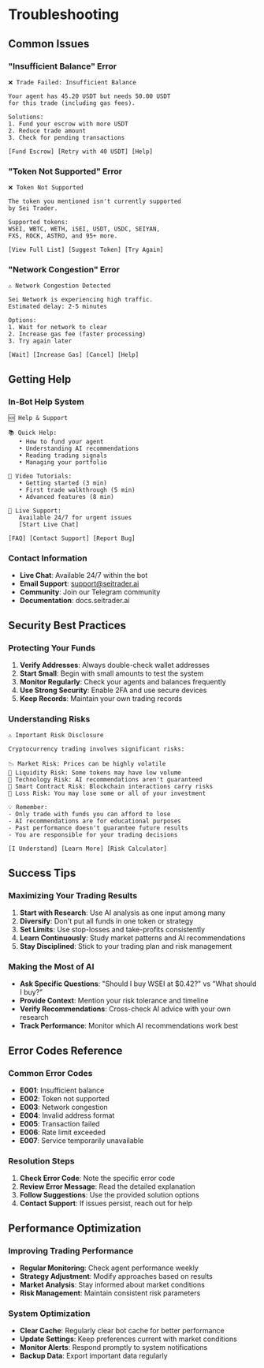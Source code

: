 # Troubleshooting

## Common Issues

### "Insufficient Balance" Error
```
❌ Trade Failed: Insufficient Balance

Your agent has 45.20 USDT but needs 50.00 USDT 
for this trade (including gas fees).

Solutions:
1. Fund your escrow with more USDT
2. Reduce trade amount
3. Check for pending transactions

[Fund Escrow] [Retry with 40 USDT] [Help]
```

### "Token Not Supported" Error
```
❌ Token Not Supported

The token you mentioned isn't currently supported
by Sei Trader.

Supported tokens:
WSEI, WBTC, WETH, iSEI, USDT, USDC, SEIYAN, 
FXS, ROCK, ASTRO, and 95+ more.

[View Full List] [Suggest Token] [Try Again]
```

### "Network Congestion" Error
```
⚠️ Network Congestion Detected

Sei Network is experiencing high traffic.
Estimated delay: 2-5 minutes

Options:
1. Wait for network to clear
2. Increase gas fee (faster processing)
3. Try again later

[Wait] [Increase Gas] [Cancel] [Help]
```

## Getting Help

### In-Bot Help System
```
🆘 Help & Support

📚 Quick Help:
   • How to fund your agent
   • Understanding AI recommendations
   • Reading trading signals
   • Managing your portfolio

🎥 Video Tutorials:
   • Getting started (3 min)
   • First trade walkthrough (5 min)
   • Advanced features (8 min)

💬 Live Support:
   Available 24/7 for urgent issues
   [Start Live Chat]

[FAQ] [Contact Support] [Report Bug]
```

### Contact Information
- **Live Chat**: Available 24/7 within the bot
- **Email Support**: support@seitrader.ai
- **Community**: Join our Telegram community
- **Documentation**: docs.seitrader.ai

## Security Best Practices

### Protecting Your Funds

1. **Verify Addresses**: Always double-check wallet addresses
2. **Start Small**: Begin with small amounts to test the system
3. **Monitor Regularly**: Check your agents and balances frequently
4. **Use Strong Security**: Enable 2FA and use secure devices
5. **Keep Records**: Maintain your own trading records

### Understanding Risks

```
⚠️ Important Risk Disclosure

Cryptocurrency trading involves significant risks:

📉 Market Risk: Prices can be highly volatile
🏦 Liquidity Risk: Some tokens may have low volume
🤖 Technology Risk: AI recommendations aren't guaranteed
🔧 Smart Contract Risk: Blockchain interactions carry risks
💸 Loss Risk: You may lose some or all of your investment

💡 Remember:
- Only trade with funds you can afford to lose
- AI recommendations are for educational purposes
- Past performance doesn't guarantee future results
- You are responsible for your trading decisions

[I Understand] [Learn More] [Risk Calculator]
```

## Success Tips

### Maximizing Your Trading Results

1. **Start with Research**: Use AI analysis as one input among many
2. **Diversify**: Don't put all funds in one token or strategy
3. **Set Limits**: Use stop-losses and take-profits consistently
4. **Learn Continuously**: Study market patterns and AI recommendations
5. **Stay Disciplined**: Stick to your trading plan and risk management

### Making the Most of AI

- **Ask Specific Questions**: "Should I buy WSEI at $0.42?" vs "What should I buy?"
- **Provide Context**: Mention your risk tolerance and timeline
- **Verify Recommendations**: Cross-check AI advice with your own research
- **Track Performance**: Monitor which AI recommendations work best

## Error Codes Reference

### Common Error Codes
- **E001**: Insufficient balance
- **E002**: Token not supported
- **E003**: Network congestion
- **E004**: Invalid address format
- **E005**: Transaction failed
- **E006**: Rate limit exceeded
- **E007**: Service temporarily unavailable

### Resolution Steps
1. **Check Error Code**: Note the specific error code
2. **Review Error Message**: Read the detailed explanation
3. **Follow Suggestions**: Use the provided solution options
4. **Contact Support**: If issues persist, reach out for help

## Performance Optimization

### Improving Trading Performance
- **Regular Monitoring**: Check agent performance weekly
- **Strategy Adjustment**: Modify approaches based on results
- **Market Analysis**: Stay informed about market conditions
- **Risk Management**: Maintain consistent risk parameters

### System Optimization
- **Clear Cache**: Regularly clear bot cache for better performance
- **Update Settings**: Keep preferences current with market conditions
- **Monitor Alerts**: Respond promptly to system notifications
- **Backup Data**: Export important data regularly
